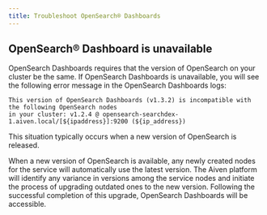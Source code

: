 ```yaml
---
title: Troubleshoot OpenSearch® Dashboards
---
```


## OpenSearch® Dashboard is unavailable

OpenSearch Dashboards requires that the version of OpenSearch on your
cluster be the same. If OpenSearch Dashboards is unavailable, you will
see the following error message in the OpenSearch Dashboards logs:

```none
This version of OpenSearch Dashboards (v1.3.2) is incompatible with the following OpenSearch nodes
in your cluster: v1.2.4 @ opensearch-searchdex-1.aiven.local/[${ipaddress}]:9200 (${ip_address})
```

This situation typically occurs when a new version of OpenSearch is
released.

When a new version of OpenSearch is available, any newly created nodes
for the service will automatically use the latest version. The Aiven
platform will identify any variance in versions among the service nodes
and initiate the process of upgrading outdated ones to the new version.
Following the successful completion of this upgrade, OpenSearch
Dashboards will be accessible.
